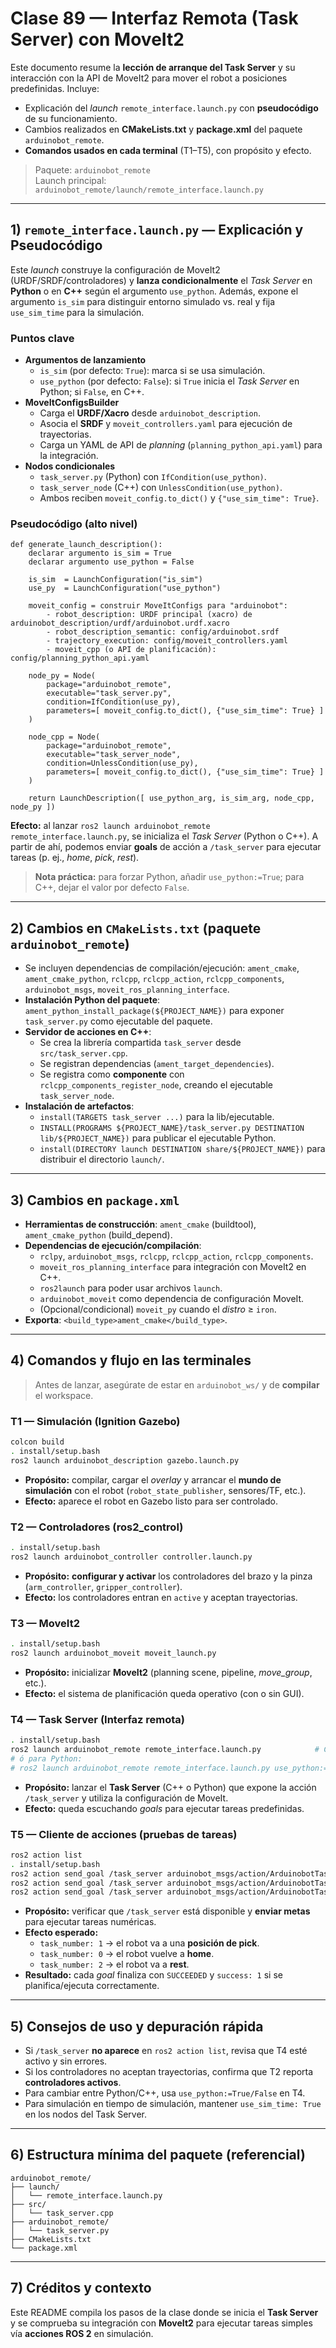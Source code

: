 # Clase 89 — Interfaz Remota (Task Server) con MoveIt2

Este documento resume la **lección de arranque del Task Server** y su interacción con la API de MoveIt2 para mover el robot a posiciones predefinidas. Incluye:
- Explicación del *launch* `remote_interface.launch.py` con **pseudocódigo** de su funcionamiento.
- Cambios realizados en **CMakeLists.txt** y **package.xml** del paquete `arduinobot_remote`.
- **Comandos usados en cada terminal** (T1–T5), con propósito y efecto.

> Paquete: `arduinobot_remote`  
> Launch principal: `arduinobot_remote/launch/remote_interface.launch.py`

---

## 1) `remote_interface.launch.py` — Explicación y Pseudocódigo

Este *launch* construye la configuración de MoveIt2 (URDF/SRDF/controladores) y **lanza condicionalmente** el *Task Server* en **Python** o en **C++** según el argumento `use_python`. Además, expone el argumento `is_sim` para distinguir entorno simulado vs. real y fija `use_sim_time` para la simulación.

### Puntos clave
- **Argumentos de lanzamiento**
  - `is_sim` (por defecto: `True`): marca si se usa simulación.
  - `use_python` (por defecto: `False`): si `True` inicia el *Task Server* en Python; si `False`, en C++.
- **MoveItConfigsBuilder**
  - Carga el **URDF/Xacro** desde `arduinobot_description`.
  - Asocia el **SRDF** y `moveit_controllers.yaml` para ejecución de trayectorias.
  - Carga un YAML de API de *planning* (`planning_python_api.yaml`) para la integración.
- **Nodos condicionales**
  - `task_server.py` (Python) con `IfCondition(use_python)`.
  - `task_server_node` (C++) con `UnlessCondition(use_python)`.
  - Ambos reciben `moveit_config.to_dict()` y `{"use_sim_time": True}`.

### Pseudocódigo (alto nivel)
```text
def generate_launch_description():
    declarar argumento is_sim = True
    declarar argumento use_python = False

    is_sim  = LaunchConfiguration("is_sim")
    use_py  = LaunchConfiguration("use_python")

    moveit_config = construir MoveItConfigs para "arduinobot":
        - robot_description: URDF principal (xacro) de arduinobot_description/urdf/arduinobot.urdf.xacro
        - robot_description_semantic: config/arduinobot.srdf
        - trajectory_execution: config/moveit_controllers.yaml
        - moveit_cpp (o API de planificación): config/planning_python_api.yaml

    node_py = Node(
        package="arduinobot_remote",
        executable="task_server.py",
        condition=IfCondition(use_py),
        parameters=[ moveit_config.to_dict(), {"use_sim_time": True} ]
    )

    node_cpp = Node(
        package="arduinobot_remote",
        executable="task_server_node",
        condition=UnlessCondition(use_py),
        parameters=[ moveit_config.to_dict(), {"use_sim_time": True} ]
    )

    return LaunchDescription([ use_python_arg, is_sim_arg, node_cpp, node_py ])
```
**Efecto:** al lanzar `ros2 launch arduinobot_remote remote_interface.launch.py`, se inicializa el *Task Server* (Python o C++). A partir de ahí, podemos enviar **goals** de acción a `/task_server` para ejecutar tareas (p. ej., *home*, *pick*, *rest*).

> **Nota práctica:** para forzar Python, añadir `use_python:=True`; para C++, dejar el valor por defecto `False`.

---

## 2) Cambios en `CMakeLists.txt` (paquete `arduinobot_remote`)

- Se incluyen dependencias de compilación/ejecución: `ament_cmake`, `ament_cmake_python`, `rclcpp`, `rclcpp_action`, `rclcpp_components`, `arduinobot_msgs`, `moveit_ros_planning_interface`.
- **Instalación Python del paquete**: `ament_python_install_package(${PROJECT_NAME})` para exponer `task_server.py` como ejecutable del paquete.
- **Servidor de acciones en C++**:
  - Se crea la librería compartida `task_server` desde `src/task_server.cpp`.
  - Se registran dependencias (`ament_target_dependencies`).
  - Se registra como **componente** con `rclcpp_components_register_node`, creando el ejecutable `task_server_node`.
- **Instalación de artefactos**:
  - `install(TARGETS task_server ...)` para la lib/ejecutable.
  - `INSTALL(PROGRAMS ${PROJECT_NAME}/task_server.py DESTINATION lib/${PROJECT_NAME})` para publicar el ejecutable Python.
  - `install(DIRECTORY launch DESTINATION share/${PROJECT_NAME})` para distribuir el directorio `launch/`.

---

## 3) Cambios en `package.xml`

- **Herramientas de construcción**: `ament_cmake` (buildtool), `ament_cmake_python` (build_depend).
- **Dependencias de ejecución/compilación**:
  - `rclpy`, `arduinobot_msgs`, `rclcpp`, `rclcpp_action`, `rclcpp_components`.
  - `moveit_ros_planning_interface` para integración con MoveIt2 en C++.
  - `ros2launch` para poder usar archivos `launch`.
  - `arduinobot_moveit` como dependencia de configuración MoveIt.
  - (Opcional/condicional) `moveit_py` cuando el *distro* ≥ `iron`.
- **Exporta**: `<build_type>ament_cmake</build_type>`.

---

## 4) Comandos y flujo en las terminales

> Antes de lanzar, asegúrate de estar en `arduinobot_ws/` y de **compilar** el workspace.

### **T1 — Simulación (Ignition Gazebo)**
```bash
colcon build
. install/setup.bash
ros2 launch arduinobot_description gazebo.launch.py
```
- **Propósito:** compilar, cargar el *overlay* y arrancar el **mundo de simulación** con el robot (`robot_state_publisher`, sensores/TF, etc.).
- **Efecto:** aparece el robot en Gazebo listo para ser controlado.

### **T2 — Controladores (ros2_control)**
```bash
. install/setup.bash
ros2 launch arduinobot_controller controller.launch.py
```
- **Propósito:** **configurar y activar** los controladores del brazo y la pinza (`arm_controller`, `gripper_controller`).  
- **Efecto:** los controladores entran en `active` y aceptan trayectorias.

### **T3 — MoveIt2**
```bash
. install/setup.bash
ros2 launch arduinobot_moveit moveit_launch.py
```
- **Propósito:** inicializar **MoveIt2** (planning scene, pipeline, *move_group*, etc.).
- **Efecto:** el sistema de planificación queda operativo (con o sin GUI).

### **T4 — Task Server (Interfaz remota)**
```bash
. install/setup.bash
ros2 launch arduinobot_remote remote_interface.launch.py            # C++ por defecto
# ó para Python:
# ros2 launch arduinobot_remote remote_interface.launch.py use_python:=True
```
- **Propósito:** lanzar el **Task Server** (C++ o Python) que expone la acción `/task_server` y utiliza la configuración de MoveIt.
- **Efecto:** queda escuchando *goals* para ejecutar tareas predefinidas.

### **T5 — Cliente de acciones (pruebas de tareas)**
```bash
ros2 action list
. install/setup.bash
ros2 action send_goal /task_server arduinobot_msgs/action/ArduinobotTask "task_number: 1"
ros2 action send_goal /task_server arduinobot_msgs/action/ArduinobotTask "task_number: 0"
ros2 action send_goal /task_server arduinobot_msgs/action/ArduinobotTask "task_number: 2"
```
- **Propósito:** verificar que `/task_server` está disponible y **enviar metas** para ejecutar tareas numéricas.
- **Efecto esperado:**
  - `task_number: 1` → el robot va a una **posición de pick**.
  - `task_number: 0` → el robot vuelve a **home**.
  - `task_number: 2` → el robot va a **rest**.
- **Resultado:** cada *goal* finaliza con `SUCCEEDED` y `success: 1` si se planifica/ejecuta correctamente.

---

## 5) Consejos de uso y depuración rápida
- Si `/task_server` **no aparece** en `ros2 action list`, revisa que T4 esté activo y sin errores.
- Si los controladores no aceptan trayectorias, confirma que T2 reporta **controladores activos**.
- Para cambiar entre Python/C++, usa `use_python:=True/False` en T4.
- Para simulación en tiempo de simulación, mantener `use_sim_time: True` en los nodos del Task Server.

---

## 6) Estructura mínima del paquete (referencial)
```
arduinobot_remote/
├── launch/
│   └── remote_interface.launch.py
├── src/
│   └── task_server.cpp
├── arduinobot_remote/
│   └── task_server.py
├── CMakeLists.txt
└── package.xml
```

---

## 7) Créditos y contexto
Este README compila los pasos de la clase donde se inicia el **Task Server** y se comprueba su integración con **MoveIt2** para ejecutar tareas simples vía **acciones ROS 2** en simulación.